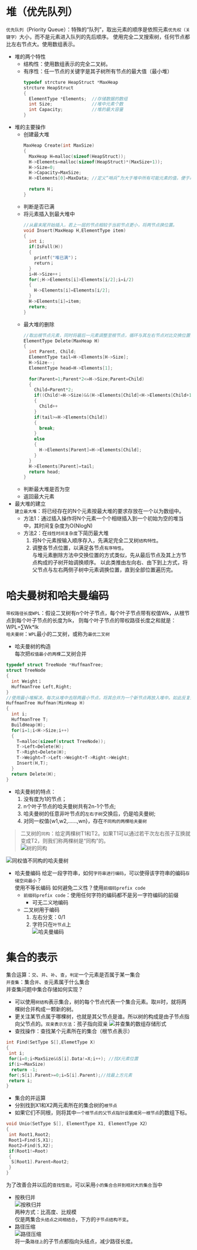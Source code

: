 # 堆（优先队列）
`优先队列`（Priority Queue）：特殊的“队列”，取出元素的顺序是依照元素`优先权（关键字）`大小，而不是元素进入队列的先后顺序。
使用完全二叉搜索树，任何节点都比左右节点大。使用数组表示。
* 堆的两个特性
  * 结构性：使用数组表示的完全二叉树。
  * 有序性：任一节点的关键字是其子树所有节点的最大值（最小堆）
    ``` C
    typedef strcture HeapStruct *MaxHeap
    strcture HeapStruct
    {
      ElementType *Elements;  //存储数据的数组
      int Size;               //堆中元素个数
      int Capacity;           //堆的最大容量
    }
    ```
* 堆的主要操作
  * 创建最大堆
    ``` C
    MaxHeap Create(int MaxSize)
    {
      MaxHeap H=malloc(sizeof(HeapStruct));
      H->Elements=malloc(sizeof(HeapStruct)*(MaxSize+1));
      H->Size=0;
      H->Capacity=MaxSize;
      H->Elements[0]=MaxData; //定义“哨兵”为大于堆中所有可能元素的值，便于以后更快操作
      
      return H；
    }
    ```
  * 判断是否已满
  * 将元素插入到最大堆中
    ``` C
    //从最末尾开始插入，若上一层的节点相较于当前节点更小，将两节点换位置。
    void Insert(MaxHeap H,ElementType item)
    {
      int i;
      if(IsFull(H))
      {
        printf("堆已满")；
        return；
      }
      i=H->Size++；
      for(;H->Elements[i]>Elements[i/2];i=i/2)
      {
        H->Elements[i]=Elements[i/2];
      }
      H->Elements[i]=item;
      return;
    }
    ```
  * 最大堆的删除
    ``` C
    //取出根节点元素，同时将最后一元素调整至根节点，循环与其左右节点对比交换位置保证顺序性。
    ElementType Delete(MaxHeap H)
    {
      int Parent, Child;
      ElementType tail=H->Elements[H->Size];
      H->Size--;
      ElementType head=H->Elements[1];
      
      for(Parent=1;Parent*2<=H->Size;Parent=Child)
      {
        Child=Parent*2;
        if((Child!=H->Size)&&(H->Elements[Child]<H->Elements[Child+1]))
        {
          Child++
        }
        if(tail>=H->Elements[Child])
        {
          break;
        }
        else
        {
          H->Elements[Parent]=H->Elements[Child];
        }
      }
      H->Elements[Parent]=tail;
      return head;
    }
    ```
  * 判断最大堆是否为空
  * 返回最大元素
* 最大堆的建立  
`建立最大堆`：将已经存在的N个元素按最大堆的要求存放在一个以为数组中。
  * 方法1：通过插入操作将N个元素一个个相继插入到一个初始为空的堆当中，其时间复杂度为O(NlogN)
  * 方法2：在`线性时间复杂度`下简历最大堆
    1. 将N个元素按输入顺序存入，先满足完全二叉树`结构特性`。<br>
    2. 调整各节点位置，以满足各节点`有序特性`。<br>
  与堆元素删除方法中交换位置的方式类似，先从最后节点及其上方节点构成的子树开始调换顺序。
  以此类推由左向右、由下到上方式，将父节点与左右两侧子树中元素调换位置，直到全部位置遍历完。<br>
    
# 哈夫曼树和哈夫曼编码
`带权路径长度WPL`：假设二叉树有n个叶子节点，每个叶子节点带有权值Wk，从根节点到每个叶子节点的长度为Ik，
则每个叶子节点的带权路径长度之和就是：WPL=∑Wk*Ik<br>
`哈夫曼树`：`WPL`最小的二叉树，或称为`最优二叉树`
* 哈夫曼树的构造<br>
  每次把`权值最小的两棵`二叉树合并
```C
typedef struct TreeNode *HuffmanTree;
struct TreeNode
{
  int Weight；
  HuffmanTree Left,Right;
}
//使用最小堆解决，每次从堆中去除两最小节点，将其合并为一个新节点再放入堆中。如此反复知道遍历完成
HuffmanTree Huffman(MinHeap H)
{
  int i;
  HuffmanTree T;
  BuildHeap(H);
  for(i=1;i<H->Size;i++)
  {
    T=malloc(sizeof(struct TreeNode));
    T->Left=Delete(H);
    T->Right=Delete(H);
    T->Weight=T->Left->Weight+T->Right->Weight;
    Insert(H,T);
  }
  return Delete(H);
}
```
* 哈夫曼树的特点：
  1. 没有度为1的节点；<br>
  2. n个叶子节点的哈夫曼树共有2n-1个节点;<br>
  3. 哈夫曼树的任意非叶节点的`左右子树`交换后，仍是哈夫曼树;<br>
  4. 对同一权值{w1,w2,......,wn}，存在`不同构的两棵哈夫曼树`<br>
> 二叉树的`同构`：给定两棵树T1和T2。如果T1可以通过若干次左右孩子互换就变成T2，则我们称两棵树是“同构”的。<br>
![树的同构](https://github.com/fake960324/DataStructure-Algorithm/blob/master/Pics/%E6%A0%91%E7%9A%84%E5%90%8C%E6%9E%84.jpg)<br>
  
  ![同权值不同构的哈夫曼树](https://github.com/fake960324/DataStructure-Algorithm/blob/master/Pics/%E5%90%8C%E6%9D%83%E5%80%BC%E5%93%88%E5%A4%AB%E6%9B%BC%E6%A0%91.jpg)
* 哈夫曼编码
给定一段字符串，如何`字符串进行编码`，可以使得该字符串的编码`存储空间最小`？<br>
使用不等长编码
如何避免二义性？使用`前缀码prefix code`
  * `前缀码prefix code`：使用任何字符的编码都不是另一字符编码的前缀
    * 可无二义地编码
  * 二叉树用于编码
    1. 左右分支：0/1
    2. 字符只在`叶节点`上<br>
![哈夫曼编码](https://github.com/fake960324/DataStructure-Algorithm/blob/master/Pics/%E5%93%88%E5%A4%AB%E6%9B%BC%E7%BC%96%E7%A0%81.jpg)<br>
    
# 集合的表示
集合运算：`交`、`并`、`补`、`查`，`判定`一个元素是否属于某一集合<br>
`并查集`：集合`并`、`查`元素属于什么集合<br>
并查集问题中集合存储如何实现？<br>
  * 可以使用`树结构`表示集合，树的每个节点代表一个集合元素。取`并`时，就将两棵树合并构成一颗新的树。<br>
  * 更关注某节点属于哪棵树，也就是其父节点是谁。所以树的构成是由子节点指向父节点的。`双亲表示方法`：孩子指向双亲
![并查集的数组存储形式](https://github.com/fake960324/DataStructure-Algorithm/blob/master/Pics/%E5%B9%B6%E6%9F%A5%E9%9B%86.jpg)<br>
* 查找操作：查找某个元素所在的集合（根节点表示）
 ``` C
 int Find(SetType S[],ElemetType X)
 {
  int i;
  for(i=0;i<MaxSize&&S[i].Data!=X;i++); //找X元素位置
  if(i>=MaxSize)
   return -1;
  for(;S[i].Parent>=0;i=S[i].Parent);//找最上方元素
  return i;
 }
 ```
* 集合的并运算
 * 分别找到X1和X2两元素所在的集合树的`根节点`
 * 如果它们不同根，则将其中`一个根节点的父节点指针设置成另一根节点`的数组下标。
 ``` c
 void Unio(SetType S[], ElementType X1, ElementType X2）
 {
  int Root1,Root2;
  Root1=Find(S,X1);
  Root2=Find(S,X2);
  if(Root1!=Root)
  {
   S[Root1].Parent=Root2;
  }
 }
 ```
 为了改善合并以后的`查找性能`，可以采用`小的集合合并到相对大的集合`当中
* 按秩归并<br>
![按秩归并](https://github.com/fake960324/DataStructure-Algorithm/blob/master/Pics/%E6%8C%89%E7%A7%A9%E5%BD%92%E5%B9%B6.jpg)<br>
两种方式：比高度、比规模<br>
仅是两集合`头结点之间相结合`，下方的`子节点结构不变`。
* 路径压缩<br>
![路径压缩](https://github.com/fake960324/DataStructure-Algorithm/blob/master/Pics/%E8%B7%AF%E5%BE%84%E5%8E%8B%E7%BC%A9.jpg)<br>
将一条`路径上`的子节点都指向头结点，减少路径长度。
